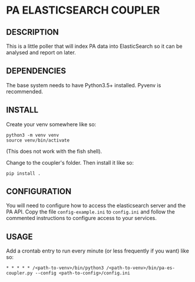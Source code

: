 PA ELASTICSEARCH COUPLER
========================

## DESCRIPTION
This is a little poller that will index PA data into ElasticSearch so it can be
analysed and report on later.

## DEPENDENCIES
The base system needs to have Python3.5+ installed. Pyvenv is recommended.

## INSTALL
Create your venv somewhere like so:

```
python3 -m venv venv
source venv/bin/activate
```
(This does not work with the fish shell).

Change to the coupler's folder. Then install it like so:

```
pip install .
```

## CONFIGURATION
You will need to configure how to access the elasticsearch server and the PA API.
Copy the file `config-example.ini` to `config.ini` and follow the commented
instructions to configure access to your services.

## USAGE
Add a crontab entry to run every minute (or less frequently if you want) like so:

```
* * * * * /<path-to-venv>/bin/python3 /<path-to-venv>/bin/pa-es-coupler.py --config <path-to-config>/config.ini
```

